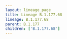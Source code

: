 ```yaml
---
layout: lineage_page
title: Lineage B.1.177.68
lineage: B.1.177.68
parent: B.1.177
children: ['B.1.177.68']
---
```

